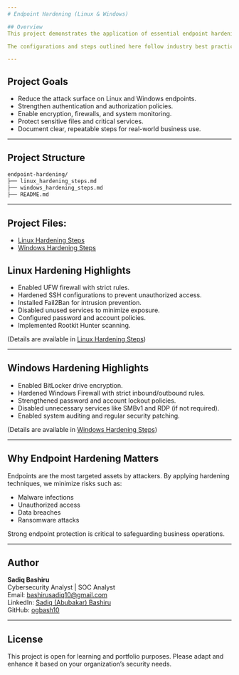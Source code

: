 ```yaml
---
# Endpoint Hardening (Linux & Windows)

## Overview
This project demonstrates the application of essential endpoint hardening techniques to secure both Linux and Windows systems against cyber threats. It is designed to help businesses and organizations strengthen their endpoints by reducing vulnerabilities, enforcing security policies, and protecting sensitive data.

The configurations and steps outlined here follow industry best practices for securing systems in a corporate environment.

---
```


## Project Goals
- Reduce the attack surface on Linux and Windows endpoints.
- Strengthen authentication and authorization policies.
- Enable encryption, firewalls, and system monitoring.
- Protect sensitive files and critical services.
- Document clear, repeatable steps for real-world business use.

---

## Project Structure
```bash
endpoint-hardening/
├── linux_hardening_steps.md
├── windows_hardening_steps.md
├── README.md
```

---
## Project Files:
- [Linux Hardening Steps](linux_hardening_steps.md)
- [Windows Hardening Steps](windows_hardening_steps.md)


## Linux Hardening Highlights
- Enabled UFW firewall with strict rules.
- Hardened SSH configurations to prevent unauthorized access.
- Installed Fail2Ban for intrusion prevention.
- Disabled unused services to minimize exposure.
- Configured password and account policies.
- Implemented Rootkit Hunter scanning.

(Details are available in [Linux Hardening Steps](linux_hardening_steps.md))

---

## Windows Hardening Highlights
- Enabled BitLocker drive encryption.
- Hardened Windows Firewall with strict inbound/outbound rules.
- Strengthened password and account lockout policies.
- Disabled unnecessary services like SMBv1 and RDP (if not required).
- Enabled system auditing and regular security patching.

(Details are available in [Windows Hardening Steps](windows_hardening_steps.md))

---

## Why Endpoint Hardening Matters
Endpoints are the most targeted assets by attackers. By applying hardening techniques, we minimize risks such as:
- Malware infections
- Unauthorized access
- Data breaches
- Ransomware attacks

Strong endpoint protection is critical to safeguarding business operations.

---

## Author
**Sadiq Bashiru**  
Cybersecurity Analyst | SOC Analyst  
Email: bashirusadiq10@gmail.com  
LinkedIn: [Sadiq (Abubakar) Bashiru](https://linkedin.com/in/your-link)  
GitHub: [ogbash10](https://github.com/ogbash10)

---

## License
This project is open for learning and portfolio purposes. Please adapt and enhance it based on your organization’s security needs.




